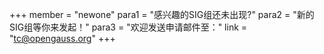 +++
member = "newone"
para1 = "感兴趣的SIG组还未出现?"
para2 = "新的SIG组等你来发起！"
para3 = "欢迎发送申请邮件至："
link = "tc@opengauss.org"
+++